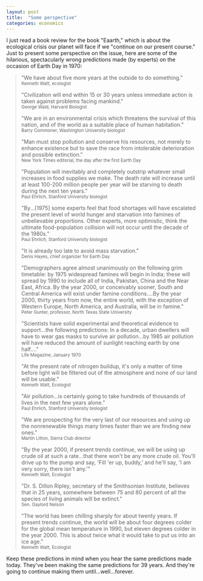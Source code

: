 ```yaml
---
layout: post
title:  "Some perspective"
categories: economics
---
```


I just read a book review for the book "Eaarth," which is about the ecological crisis our planet will face if we "continue on our present course." Just to present some perspective on the issue, here are some of the hilarious, spectacularly wrong predictions made (by experts) on the occasion of Earth Day in 1970:

<!-- more -->

> "We have about five more years at the outside to do something."  
> <small>Kenneth Watt, ecologist</small>
> 
> "Civilization will end within 15 or 30 years unless immediate action is taken against problems facing mankind."  
> <small>George Wald, Harvard Biologist</small>
> 
> 
> "We are in an environmental crisis which threatens the survival of this nation, and of the world as a suitable place of human habitation."  
> <small>Barry Commoner, Washington University biologist</small>
> 
> "Man must stop pollution and conserve his resources, not merely to enhance existence but to save the race from intolerable deterioration and possible extinction."  
> <small>New York Times editorial, the day after the first Earth Day</small>
> 
> "Population will inevitably and completely outstrip whatever small increases in food supplies we make. The death rate will increase until at least 100-200 million people per year will be starving to death during the next ten years."  
> <small>Paul Ehrlich, Stanford University biologist</small>
> 
> "By...\[1975\] some experts feel that food shortages will have escalated the present level of world hunger and starvation into famines of unbelievable proportions. Other experts, more optimistic, think the ultimate food-population collision will not occur until the decade of the 1980s."  
> <small>Paul Ehrlich, Stanford University biologist</small>
> 
> "It is already too late to avoid mass starvation."  
> <small>Denis Hayes, chief organizer for Earth Day</small>
> 
> "Demographers agree almost unanimously on the following grim timetable: by 1975 widespread famines will begin in India; these will spread by 1990 to include all of India, Pakistan, China and the Near East, Africa. By the year 2000, or conceivably sooner, South and Central America will exist under famine conditions....By the year 2000, thirty years from now, the entire world, with the exception of Western Europe, North America, and Australia, will be in famine."  
> <small>Peter Gunter, professor, North Texas State University</small>
> 
> "Scientists have solid experimental and theoretical evidence to support...the following predictions: In a decade, urban dwellers will have to wear gas masks to survive air pollution...by 1985 air pollution will have reduced the amount of sunlight reaching earth by one half...."  
> <small>Life Magazine, January 1970</small>
> 
> "At the present rate of nitrogen buildup, it's only a matter of time before light will be filtered out of the atmosphere and none of our land will be usable."  
> <small>Kenneth Watt, Ecologist</small>
> 
> "Air pollution...is certainly going to take hundreds of thousands of lives in the next few years alone."  
> <small>Paul Ehrlich, Stanford University biologist</small>
> 
> "We are prospecting for the very last of our resources and using up the nonrenewable things many times faster than we are finding new ones."  
> <small>Martin Litton, Sierra Club director</small>
> 
> "By the year 2000, if present trends continue, we will be using up crude oil at such a rate...that there won't be any more crude oil. You'll drive up to the pump and say, 'Fill 'er up, buddy,' and he'll say, 'I am very sorry, there isn't any.'"  
> <small>Kenneth Watt, Ecologist</small>
> 
> "Dr. S. Dillon Ripley, secretary of the Smithsonian Institute, believes that in 25 years, somewhere between 75 and 80 percent of all the species of living animals will be extinct."  
> <small>Sen. Gaylord Nelson</small>
> 
> "The world has been chilling sharply for about twenty years. If present trends continue, the world will be about four degrees colder for the global mean temperature in 1990, but eleven degrees colder in the year 2000. This is about twice what it would take to put us into an ice age."   
> <small>Kenneth Watt, Ecologist</small>

Keep these predictions in mind when you hear the same predictions made today. They've been making the same predictions for 39 years. And they're going to continue making them until...well...forever.
